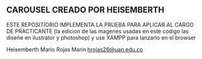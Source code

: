 ## CAROUSEL CREADO POR HEISEMBERTH 
ESTE REPOSITIORIO IMPLEMENTA LA PRUEBA PARA APLICAR AL CARGO DE PRACTICANTE
(la edicion de las magenes usadas en este codigo las diseñe en ilustrator y photoshop) y use XAMPP para lanzarlo en el browser

Heisemberth Mario Rojas Marin
hrojas26@uan.edu.co
